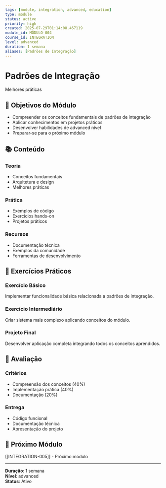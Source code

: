 ```yaml
---
tags: [module, integration, advanced, education]
type: module
status: active
priority: high
created: 2025-07-29T01:14:08.467119
module_id: MÓDULO-004
course_id: INTEGRATION
level: advanced
duration: 1 semana
aliases: [Padrões de Integração]
---
```


# Padrões de Integração

Melhores práticas

## 🎯 Objetivos do Módulo

- Compreender os conceitos fundamentais de padrões de integração
- Aplicar conhecimentos em projetos práticos
- Desenvolver habilidades de advanced nível
- Preparar-se para o próximo módulo

## 📚 Conteúdo


### Teoria
- Conceitos fundamentais
- Arquitetura e design
- Melhores práticas

### Prática
- Exemplos de código
- Exercícios hands-on
- Projetos práticos

### Recursos
- Documentação técnica
- Exemplos da comunidade
- Ferramentas de desenvolvimento


## 🧪 Exercícios Práticos


### Exercício Básico
Implementar funcionalidade básica relacionada a padrões de integração.

### Exercício Intermediário
Criar sistema mais complexo aplicando conceitos do módulo.

### Projeto Final
Desenvolver aplicação completa integrando todos os conceitos aprendidos.


## 📝 Avaliação


### Critérios
- Compreensão dos conceitos (40%)
- Implementação prática (40%)
- Documentação (20%)

### Entrega
- Código funcional
- Documentação técnica
- Apresentação do projeto


## 🔗 Próximo Módulo

[[INTEGRATION-005]] - Próximo módulo

---

**Duração**: 1 semana  
**Nível**: advanced  
**Status**: Ativo
